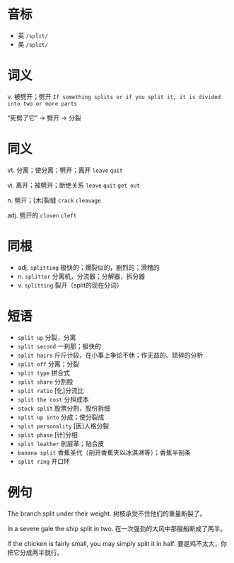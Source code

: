 # 音标

- 英 `/splɪt/`
- 美 `/splɪt/`

# 词义

v. 被劈开；劈开
`If something splits or if you split it, it is divided into two or more parts`



“死劈了它” → 劈开 → 分裂

# 同义

vt. 分离；使分离；劈开；离开
`leave` `quit`

vi. 离开；被劈开；断绝关系
`leave` `quit` `get out`

n. 劈开；[木]裂缝
`crack` `cleavage`

adj. 劈开的
`cloven` `cleft`

# 同根

- adj. `splitting` 极快的；爆裂似的，剧烈的；滑稽的
- n. `splitter` 分离机，分流器；分解器，拆分器
- v. `splitting` 裂开（split的现在分词）

# 短语

- `split up` 分裂，分离
- `split second` 一刹那；极快的
- `split hairs` 斤斤计较，在小事上争论不休；作无益的、琐碎的分析
- `split off` 分离；分裂
- `split type` 拼合式
- `split share` 分割股
- `split ratio` [化]分流比
- `split the cost` 分担成本
- `stock split` 股票分割，股份拆细
- `split up into` 分成；使分裂成
- `split personality` [医]人格分裂
- `split phase` [计]分相
- `split leather` 剖层革；贴合皮
- `banana split` 香蕉圣代（剖开香蕉夹以冰淇淋等）；香蕉半剖条
- `split ring` 开口环

# 例句

The branch split under their weight.
树枝承受不住他们的重量断裂了。

In a severe gale the ship split in two.
在一次强劲的大风中那艘船断成了两半。

If the chicken is fairly small, you may simply split it in half.
要是鸡不太大，你把它分成两半就行。


